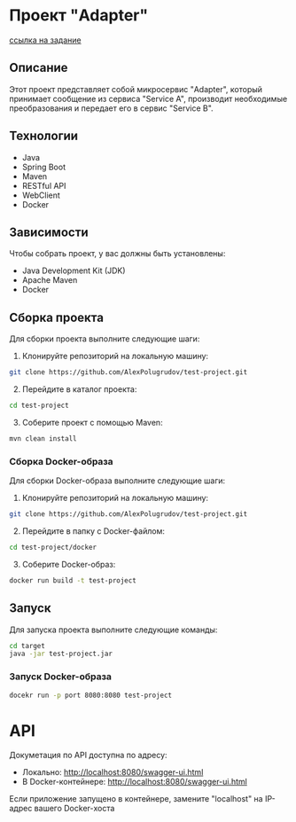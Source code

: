 # Проект "Adapter"

[ссылка на задание](task/README.md)

## Описание

Этот проект представляет собой микросервис "Adapter", который принимает сообщение из сервиса "Service A", производит необходимые преобразования и передает его в сервис "Service B".

## Технологии

- Java
- Spring Boot
- Maven
- RESTful API
- WebClient
- Docker

## Зависимости

Чтобы собрать проект, у вас должны быть установлены:
- Java Development Kit (JDK)
- Apache Maven
- Docker

## Сборка проекта

Для сборки проекта выполните следующие шаги:

1. Клонируйте репозиторий на локальную машину:

```bash
git clone https://github.com/AlexPolugrudov/test-project.git
```
2. Перейдите в каталог проекта:
```bash
cd test-project
```
3. Соберите проект с помощью Maven:
```bash
mvn clean install
```

### Сборка Docker-образа

Для сборки Docker-образа выполните следующие шаги:

1. Клонируйте репозиторий на локальную машину:

```bash
git clone https://github.com/AlexPolugrudov/test-project.git
```
2. Перейдите в папку с Docker-файлом:
```bash
cd test-project/docker
```
3. Соберите Docker-образ:
```bash
docker run build -t test-project
```
## Запуск

Для запуска проекта выполните следующие команды:
```bash
cd target
java -jar test-project.jar
```
### Запуск Docker-образа
```bash
docekr run -p port 8080:8080 test-project
```

# API
Докуметация по API доступна по адресу:
- Локально: [http://localhost:8080/swagger-ui.html](http://localhost:8080/swagger-ui.html)
- В Docker-контейнере: [http://localhost:8080/swagger-ui.html](http://localhost:8080/swagger-ui.html)

Если приложение запущено в контейнере, замените "localhost" на IP-адрес вашего Docker-хоста
